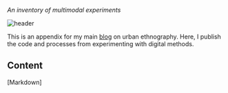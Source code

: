 *An inventory of multimodal experiments*

![header](https://sorrego.xyz/wp-content/uploads/2023/02/github-blog.jpg)

This is an appendix for my main [blog](https://sorrego.xyz) on urban ethnography. Here, I publish the code and processes from experimenting with digital methods.

## Content

[Markdown]